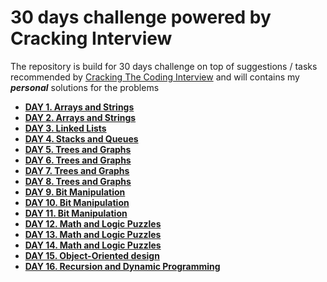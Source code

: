 # 30 days challenge powered by Cracking Interview

The repository is build for 30 days challenge on top of suggestions / tasks recommended by [Cracking The Coding Interview](https://www.amazon.com/Cracking-Coding-Interview-Programming-Questions/dp/0984782850/ref=sr_1_3?crid=3IEBZ33XHPIYV&dchild=1&keywords=cracking+the+coding+interview&qid=1584604290&sprefix=cracking+the+cod%2Caps%2C232&sr=8-3) and will contains my *__personal__* solutions for the problems

- __[DAY 1. Arrays and Strings](https://github.com/yankouskia/cracking-interview/tree/master/DAY%201/)__
- __[DAY 2. Arrays and Strings](https://github.com/yankouskia/cracking-interview/tree/master/DAY%202/)__
- __[DAY 3. Linked Lists](https://github.com/yankouskia/cracking-interview/tree/master/DAY%203/)__
- __[DAY 4. Stacks and Queues](https://github.com/yankouskia/cracking-interview/tree/master/DAY%204/)__
- __[DAY 5. Trees and Graphs](https://github.com/yankouskia/cracking-interview/tree/master/DAY%205/)__
- __[DAY 6. Trees and Graphs](https://github.com/yankouskia/cracking-interview/tree/master/DAY%206/)__
- __[DAY 7. Trees and Graphs](https://github.com/yankouskia/cracking-interview/tree/master/DAY%207/)__
- __[DAY 8. Trees and Graphs](https://github.com/yankouskia/cracking-interview/tree/master/DAY%208/)__
- __[DAY 9. Bit Manipulation](https://github.com/yankouskia/cracking-interview/tree/master/DAY%209/)__
- __[DAY 10. Bit Manipulation](https://github.com/yankouskia/cracking-interview/tree/master/DAY%2010/)__
- __[DAY 11. Bit Manipulation](https://github.com/yankouskia/cracking-interview/tree/master/DAY%2011/)__
- __[DAY 12. Math and Logic Puzzles](https://github.com/yankouskia/cracking-interview/tree/master/DAY%2012/)__
- __[DAY 13. Math and Logic Puzzles](https://github.com/yankouskia/cracking-interview/tree/master/DAY%2013/)__
- __[DAY 14. Math and Logic Puzzles](https://github.com/yankouskia/cracking-interview/tree/master/DAY%2014/)__
- __[DAY 15. Object-Oriented design](https://github.com/yankouskia/cracking-interview/tree/master/DAY%2015/)__
- __[DAY 16. Recursion and Dynamic Programming](https://github.com/yankouskia/cracking-interview/tree/master/DAY%2016/)__
